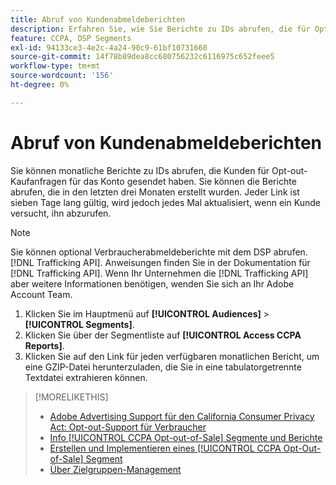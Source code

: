 ```yaml
---
title: Abruf von Kundenabmeldeberichten
description: Erfahren Sie, wie Sie Berichte zu IDs abrufen, die für Opt-out-Kaufanfragen gesendet wurden.
feature: CCPA, DSP Segments
exl-id: 94133ce3-4e2c-4a24-90c9-61bf10731668
source-git-commit: 14f78b89dea8cc680756232c6116975c652feee5
workflow-type: tm+mt
source-wordcount: '156'
ht-degree: 0%

---
```


# Abruf von Kundenabmeldeberichten

Sie können monatliche Berichte zu IDs abrufen, die Kunden für Opt-out-Kaufanfragen für das Konto gesendet haben. Sie können die Berichte abrufen, die in den letzten drei Monaten erstellt wurden. Jeder Link ist sieben Tage lang gültig, wird jedoch jedes Mal aktualisiert, wenn ein Kunde versucht, ihn abzurufen.

>[!NOTE]
>
>Sie können optional Verbraucherabmeldeberichte mit dem DSP abrufen. [!DNL Trafficking API]. Anweisungen finden Sie in der Dokumentation für [!DNL Trafficking API]. Wenn Ihr Unternehmen die [!DNL Trafficking API] aber weitere Informationen benötigen, wenden Sie sich an Ihr Adobe Account Team.

1. Klicken Sie im Hauptmenü auf **[!UICONTROL Audiences]** > **[!UICONTROL Segments]**.
1. Klicken Sie über der Segmentliste auf **[!UICONTROL Access CCPA Reports]**.
1. Klicken Sie auf den Link für jeden verfügbaren monatlichen Bericht, um eine GZIP-Datei herunterzuladen, die Sie in eine tabulatorgetrennte Textdatei extrahieren können.

>[!MORELIKETHIS]
>
>* [Adobe Advertising Support für den California Consumer Privacy Act: Opt-out-Support für Verbraucher](/help/privacy/ccpa/ccpa-opt-out-of-sale.md)
>* [Info [!UICONTROL CCPA Opt-out-of-Sale] Segmente und Berichte](ccpa-opt-out-about.md)
>* [Erstellen und Implementieren eines [!UICONTROL CCPA Opt-Out-of-Sale] Segment](ccpa-opt-out-segment-create.md)
>* [Über Zielgruppen-Management](audience-about.md)

